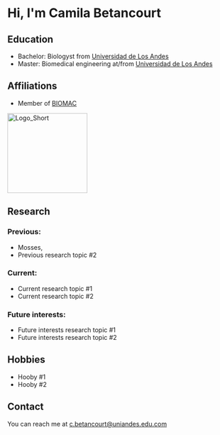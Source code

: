 # Hi, I'm Camila Betancourt

<!-- A short sentence that can  describe who you are -->

<!-- All of your education background -->
## Education

- Bachelor: Biologyst from [Universidad de Los Andes](https://uniandes.edu.co/)
- Master: Biomedical engineering at/from  [Universidad de Los Andes](https://uniandes.edu.co/)

<!-- While BIOMAC is our common group, the collaboration between groups and affiliations are encourage -->
## Affiliations

- Member of [BIOMAC](https://github.com/biomac-lab)


<img width="180" alt="Logo_Short" src="https://user-images.githubusercontent.com/73041689/218108873-dd5daaaa-2874-43d3-a089-8403dda3e18f.png">



<!-- Showing what you work on, lets other collaborate with you -->
## Research

### Previous:

- Mosses, 
- Previous research topic #2

### Current:

- Current research topic #1
- Current research topic #2

<!-- Topics that you haven't research yet but are intriguing to you -->
### Future interests:

- Future interests research topic #1
- Future interests research topic #2


<!-- Because we are humans before researchers -->
## Hobbies

- Hooby #1
- Hooby #2


## Contact

You can reach me at <c.betancourt@uniandes.edu.com>

